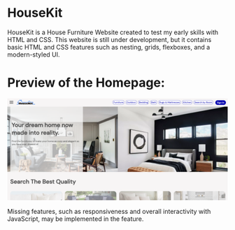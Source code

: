 # HouseKit
HouseKit is a House Furniture Website created to test my early skills with HTML and CSS.
This website is still under development, but it contains basic HTML and CSS features such as nesting, grids, flexboxes, and a modern-styled UI.
# Preview of the Homepage:
![](images/github-homescreen/HouseKit-homepage-screenshot.png)

Missing features, such as responsiveness and overall interactivity with JavaScript, may be implemented in the feature.